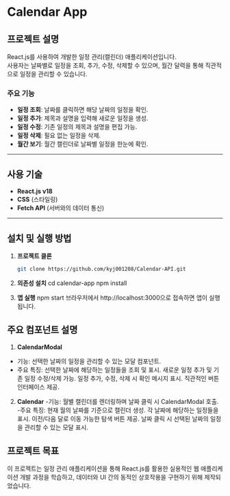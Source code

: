 # Calendar App

## 프로젝트 설명

React.js를 사용하여 개발한 일정 관리(캘린더) 애플리케이션입니다.  
사용자는 날짜별로 일정을 조회, 추가, 수정, 삭제할 수 있으며, 월간 달력을 통해 직관적으로 일정을 관리할 수 있습니다.

### 주요 기능
- **일정 조회**: 날짜를 클릭하면 해당 날짜의 일정을 확인.
- **일정 추가**: 제목과 설명을 입력해 새로운 일정을 생성.
- **일정 수정**: 기존 일정의 제목과 설명을 편집 가능.
- **일정 삭제**: 필요 없는 일정을 삭제.
- **월간 보기**: 월간 캘린더로 날짜별 일정을 한눈에 확인.

---

## 사용 기술

- **React.js v18**
- **CSS** (스타일링)
- **Fetch API** (서버와의 데이터 통신)

---

## 설치 및 실행 방법

1. **프로젝트 클론**
   ```bash
   git clone https://github.com/kyj001208/Calendar-API.git

2. **의존성 설치**
cd calendar-app
npm install

3. **앱 실행**
npm start
브라우저에서 http://localhost:3000으로 접속하면 앱이 실행됩니다.

## 주요 컴포넌트 설명

1. **CalendarModal**
- 기능: 선택한 날짜의 일정을 관리할 수 있는 모달 컴포넌트.
- 주요 특징:
선택한 날짜에 해당하는 일정들을 조회 및 표시.
새로운 일정 추가 및 기존 일정 수정/삭제 가능.
일정 추가, 수정, 삭제 시 확인 메시지 표시.
직관적인 버튼 인터페이스 제공.

2. **Calendar**
-기능: 월별 캘린더를 렌더링하며 날짜 클릭 시 CalendarModal 호출.
-주요 특징:
현재 월의 날짜를 기준으로 캘린더 생성.
각 날짜에 해당하는 일정들을 표시.
이전/다음 달로 이동 가능한 탐색 버튼 제공.
날짜 클릭 시 선택된 날짜의 일정을 관리할 수 있는 모달 표시.

##  프로젝트 목표
이 프로젝트는 일정 관리 애플리케이션을 통해 React.js를 활용한 실용적인 웹 애플리케이션 개발 과정을 학습하고, 데이터와 UI 간의 동적인 상호작용을 구현하기 위해 제작되었습니다.







